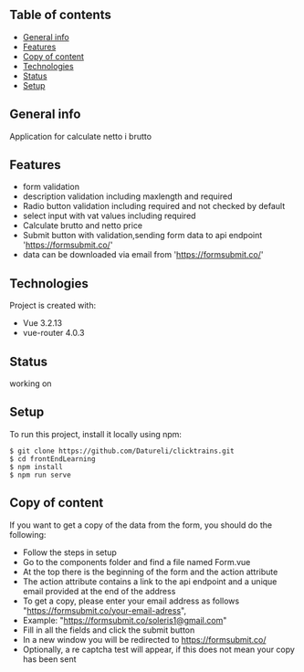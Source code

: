 ## Table of contents
* [General info](#general-info)
* [Features](#features)
* [Copy of content](#Copy-of-content)
* [Technologies](#technologies)
* [Status](#status)
* [Setup](#setup)

## General info
Application for calculate netto i brutto

## Features
* form validation
* description validation  including maxlength and required
* Radio button validation including required and not checked by default
* select input with vat values including required
* Calculate brutto and netto price
* Submit button with validation,sending form data to api endpoint 'https://formsubmit.co/'
* data can be downloaded via email from 'https://formsubmit.co/'

## Technologies
Project is created with:
* Vue 3.2.13
* vue-router 4.0.3

## Status
working on
	
## Setup
To run this project, install it locally using npm:

```
$ git clone https://github.com/Datureli/clicktrains.git
$ cd frontEndLearning
$ npm install
$ npm run serve
```
## Copy of content
If you want to get a copy of the data from the form, you should do the following:
* Follow the steps in setup
* Go to the components folder and find a file named Form.vue
* At the top there is the beginning of the form and the action attribute
* The action attribute contains a link to the api endpoint and a unique email provided at the end of the address
* To get a copy, please enter your email address as follows "https://formsubmit.co/your-email-adress",
* Example: "https://formsubmit.co/soleris1@gmail.com"
* Fill in all the fields and click the submit button
* In a new window you will be redirected to https://formsubmit.co/
* Optionally, a re captcha test will appear, if this does not mean your copy has been sent


